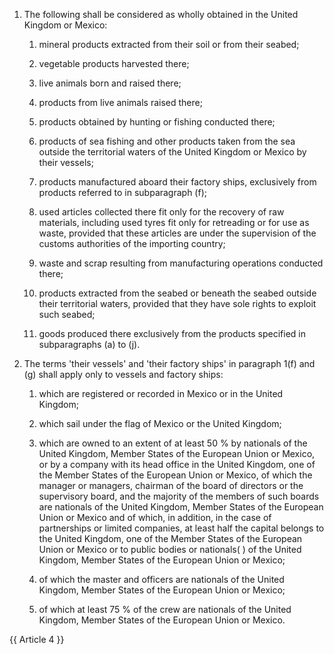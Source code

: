 

1. The following shall be considered as wholly obtained in the United Kingdom or Mexico:

   1. mineral products extracted from their soil or from their seabed;

   2. vegetable products harvested there;

   3. live animals born and raised there;

   4. products from live animals raised there;

   5. products obtained by hunting or fishing conducted there;

   6. products of sea fishing and other products taken from the sea outside the territorial waters of the United Kingdom or Mexico by their vessels;

   7. products manufactured aboard their factory ships, exclusively from products referred to in subparagraph (f);

   8. used articles collected there fit only for the recovery of raw materials, including used tyres fit only for retreading or for use as waste, provided that these articles are under the supervision of the customs authorities of the importing country;

   9. waste and scrap resulting from manufacturing operations conducted there;

   10. products extracted from the seabed or beneath the seabed outside their territorial waters, provided that they have sole rights to exploit such seabed;

   11. goods produced there exclusively from the products specified in subparagraphs (a) to (j).

2. The terms 'their vessels' and 'their factory ships' in paragraph 1(f) and (g) shall apply only to vessels and factory ships:

   1. which are registered or recorded in Mexico or in the United Kingdom;

   2. which sail under the flag of Mexico or the United Kingdom;

   3. which are owned to an extent of at least 50 % by nationals of the United Kingdom, Member States of the European Union or Mexico, or by a company with its head office in the United Kingdom, one of the Member States of the European Union or Mexico, of which the manager or managers, chairman of the board of directors or the supervisory board, and the majority of the members of such boards are nationals of the United Kingdom, Member States of the European Union or Mexico and of which, in addition, in the case of partnerships or limited companies, at least half the capital belongs to the United Kingdom, one of the Member States of the European Union or Mexico or to public bodies or nationals( ) of the United Kingdom, Member States of the European Union or Mexico;

   4. of which the master and officers are nationals of the United Kingdom, Member States of the European Union or Mexico;

   5. of which at least 75 % of the crew are nationals of the United Kingdom, Member States of the European Union or Mexico.

{{ Article 4 }}
